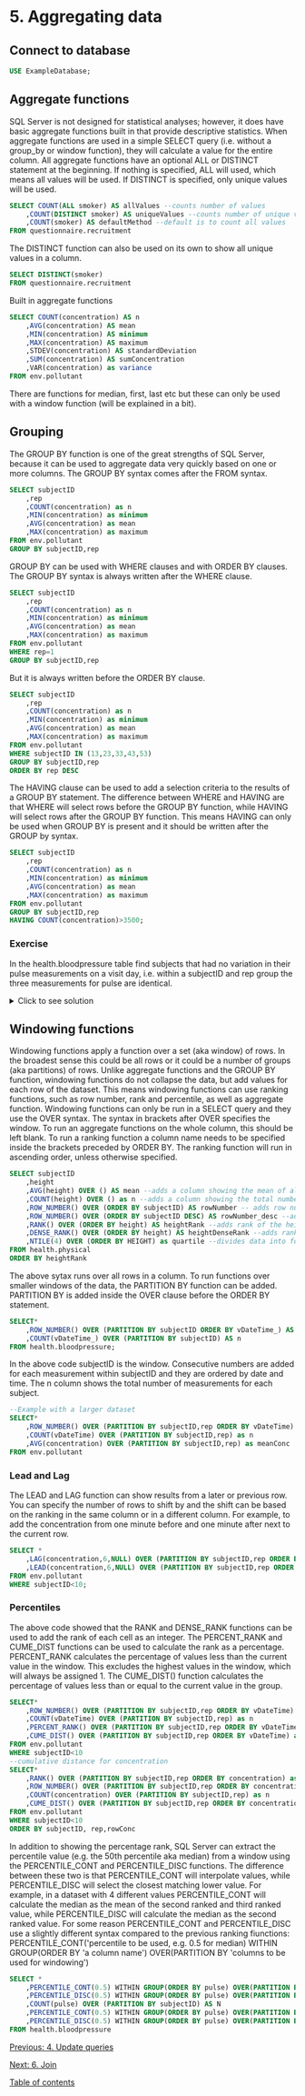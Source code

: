 # 5. Aggregating data
## Connect to database
```SQL
USE ExampleDatabase;
```
## Aggregate functions

SQL Server is not designed for statistical analyses; however, it does have basic aggregate functions built in that provide descriptive statistics. When aggregate functions are used in a simple SELECT query (i.e. without a group_by or window function), they will calculate a value for the entire column. All aggregate functions have an optional ALL or DISTINCT statement at the beginning. If nothing is specified, ALL will used, which means all values will be used. If DISTINCT is specified, only unique values will be used. 
```SQL
SELECT COUNT(ALL smoker) AS allValues --counts number of values
	,COUNT(DISTINCT smoker) AS uniqueValues --counts number of unique values
	,COUNT(smoker) AS defaultMethod --default is to count all values
FROM questionnaire.recruitment
```
The DISTINCT function can also be used on its own to show all unique values in a column.
```SQL
SELECT DISTINCT(smoker)
FROM questionnaire.recruitment
```
Built in aggregate functions
```SQL
SELECT COUNT(concentration) AS n
	,AVG(concentration) AS mean
	,MIN(concentration) AS minimum
	,MAX(concentration) AS maximum
	,STDEV(concentration) AS standardDeviation
	,SUM(concentration) AS sumConcentration
	,VAR(concentration) as variance
FROM env.pollutant
```
There are functions for median, first, last etc but these can only be used with a window function (will be explained in a bit).

## Grouping
The GROUP BY function is one of the great strengths of SQL Server, because it can be used to aggregate data very quickly based on one or more columns. The GROUP BY syntax comes after the FROM syntax.
```SQL
SELECT subjectID
	,rep
	,COUNT(concentration) as n
	,MIN(concentration) as minimum
	,AVG(concentration) as mean
	,MAX(concentration) as maximum
FROM env.pollutant
GROUP BY subjectID,rep
```
GROUP BY can be used with WHERE clauses and with ORDER BY clauses. The GROUP BY syntax is always written after the WHERE clause. 

```SQL
SELECT subjectID
	,rep
	,COUNT(concentration) as n
	,MIN(concentration) as minimum
	,AVG(concentration) as mean
	,MAX(concentration) as maximum
FROM env.pollutant
WHERE rep=1
GROUP BY subjectID,rep
```
But it is always written before the ORDER BY clause. 
```SQL
SELECT subjectID
	,rep
	,COUNT(concentration) as n
	,MIN(concentration) as minimum
	,AVG(concentration) as mean
	,MAX(concentration) as maximum
FROM env.pollutant
WHERE subjectID IN (13,23,33,43,53)
GROUP BY subjectID,rep  
ORDER BY rep DESC 
```

The HAVING clause can be used to add a selection criteria to the results of a GROUP BY statement. The difference between WHERE and HAVING are that WHERE will select rows before the GROUP BY function, while HAVING will select rows after the GROUP BY function. This means HAVING can only be used when GROUP BY is present and it should be written after the GROUP by syntax.

```SQL
SELECT subjectID
	,rep
	,COUNT(concentration) as n
	,MIN(concentration) as minimum
	,AVG(concentration) as mean
	,MAX(concentration) as maximum
FROM env.pollutant
GROUP BY subjectID,rep
HAVING COUNT(concentration)>3500;  
```
### Exercise
In the health.bloodpressure table find subjects that had no variation in their pulse measurements on a visit day, i.e. within a subjectID and rep group the three measurements for pulse are identical. 
<details>
	<summary>Click to see solution</summary>

```SQL
SELECT subjectID
	,rep
	,min(pulse) as minimum
	,max(pulse) as maximum
FROM health.bloodpressure
GROUP BY subjectID,rep
HAVING min(pulse)=max(pulse)
```

</details>

## Windowing functions
Windowing functions apply a function over a set (aka window) of rows. In the broadest sense this could be all rows or it could be a number of groups (aka partitions) of rows. Unlike aggregate functions and the GROUP BY function, windowing functions do not collapse the data, but add values for each row of the dataset. This means windowing functions can use ranking functions, such as row number, rank and percentile, as well as aggregate function. Windowing functions can only be run in a SELECT query and they use the OVER syntax. The syntax in brackets after OVER specifies the window. To run an aggregate functions on the whole column, this should be left blank. To run a ranking function a column name needs to be specified inside the brackets preceded by ORDER BY. The ranking function will run in ascending order, unless otherwise specified.  

```SQL
SELECT subjectID
	,height
	,AVG(height) OVER () AS mean --adds a column showing the mean of all heights, the same value will be shown in each row 
	,COUNT(height) OVER () as n --adds a column showing the total number of heights, the same value will be shown in each row
	,ROW_NUMBER() OVER (ORDER BY subjectID) AS rowNumber -- adds row numbers based on subjectID
	,ROW_NUMBER() OVER (ORDER BY subjectID DESC) AS rowNumber_desc --adds row numbers based on subjectID in descending order
	,RANK() OVER (ORDER BY height) AS heightRank --adds rank of the height
	,DENSE_RANK() OVER (ORDER BY height) AS heightDenseRank --adds ranks as continuous numbers
	,NTILE(4) OVER (ORDER BY HEIGHT) as quartile --divides data into four equal sized groups based on rank
FROM health.physical
ORDER BY heightRank
```

The above sytax runs over all rows in a column. To run functions over smaller windows of the data, the PARTITION BY function can be added. PARTITION BY is added inside the OVER clause before the ORDER BY statement.

```SQL
SELECT*
	,ROW_NUMBER() OVER (PARTITION BY subjectID ORDER BY vDateTime_) AS rowNumber
	,COUNT(vDateTime_) OVER (PARTITION BY subjectID) AS n
FROM health.bloodpressure;
```

In the above code subjectID is the window. Consecutive numbers are added for each measurement within subjectID and they are ordered by date and time. The n column shows the total number of measurements for each subject. 
```SQL
--Example with a larger dataset
SELECT*
	,ROW_NUMBER() OVER (PARTITION BY subjectID,rep ORDER BY vDateTime) as rowNumber
	,COUNT(vDateTime) OVER (PARTITION BY subjectID,rep) as n
	,AVG(concentration) OVER (PARTITION BY subjectID,rep) as meanConc
FROM env.pollutant
```

### Lead and Lag
The LEAD and LAG function can show results from a later or previous row. You can specify the number of rows to shift by and the shift can be based on the ranking in the same column or in a different column. For example, to add the concentration from one minute before and one minute after next to the current row. 
```SQL
SELECT *
	,LAG(concentration,6,NULL) OVER (PARTITION BY subjectID,rep ORDER BY vDateTime) as previousMinute
	,LEAD(concentration,6,NULL) OVER (PARTITION BY subjectID,rep ORDER BY vDateTime) as nextMinute
FROM env.pollutant
WHERE subjectID<10;
```

### Percentiles
The above code showed that the RANK and DENSE_RANK functions can be used to add the rank of each cell as an integer. The PERCENT_RANK and CUME_DIST functions can be used to calculate the rank as a percentage. PERCENT_RANK calculates the percentage of values less than the current value in the window. This excludes the highest values in the window, which will always be assigned 1. The CUME_DIST() function calculates the percentage of values less than or equal to the current value in the group.  
```SQL
SELECT*
	,ROW_NUMBER() OVER (PARTITION BY subjectID,rep ORDER BY vDateTime) as rowDateTime
	,COUNT(vDateTime) OVER (PARTITION BY subjectID,rep) as n
	,PERCENT_RANK() OVER (PARTITION BY subjectID,rep ORDER BY vDateTime) as rowPercentRank
	,CUME_DIST() OVER (PARTITION BY subjectID,rep ORDER BY vDateTime) as rowCumeDist
FROM env.pollutant 
WHERE subjectID<10
--cumulative distance for concentration
SELECT*
	,RANK() OVER (PARTITION BY subjectID,rep ORDER BY concentration) as rankConc
	,ROW_NUMBER() OVER (PARTITION BY subjectID,rep ORDER BY concentration) as rowConc
	,COUNT(concentration) OVER (PARTITION BY subjectID,rep) as n
	,CUME_DIST() OVER (PARTITION BY subjectID,rep ORDER BY concentration) as concCumeDist
FROM env.pollutant 
WHERE subjectID<10 	
ORDER BY subjectID, rep,rowConc
```

In addition to showing the percentage rank, SQL Server can extract the percentile value (e.g. the 50th percentile aka median) from a window using the PERCENTILE_CONT and PERCENTILE_DISC functions. The difference between these two is that PERCENTILE_CONT will interpolate values, while PERCENTILE_DISC will select the closest matching lower value. For example, in a dataset with 4 different values PERCENTILE_CONT will calculate the median as the mean of the second ranked and third ranked value, while PERCENTILE_DISC will calculate the median as the second ranked value. For some reason PERCENTILE_CONT and PERCENTILE_DISC use a slightly different syntax compared to the previous ranking fiunctions: PERCENTILE_CONT('percentile to be used, e.g. 0.5 for median) WITHIN GROUP(ORDER BY 'a column name') OVER(PARTITION BY 'columns to be used for windowing')   
```SQL
SELECT *
	,PERCENTILE_CONT(0.5) WITHIN GROUP(ORDER BY pulse) OVER(PARTITION BY subjectID,rep) As medianPulseDay
	,PERCENTILE_DISC(0.5) WITHIN GROUP(ORDER BY pulse) OVER(PARTITION BY subjectID,rep) As percDiscFunc
	,COUNT(pulse) OVER (PARTITION BY subjectID) AS N
	,PERCENTILE_CONT(0.5) WITHIN GROUP(ORDER BY pulse) OVER(PARTITION BY subjectID) As medianPulseAll
	,PERCENTILE_DISC(0.5) WITHIN GROUP(ORDER BY pulse) OVER(PARTITION BY subjectID) As percDiscFunc2
FROM health.bloodpressure
```

[Previous: 4. Update queries](Section4_update.md)

[Next: 6. Join](Section6_join.md)

[Table of contents](index.md)
